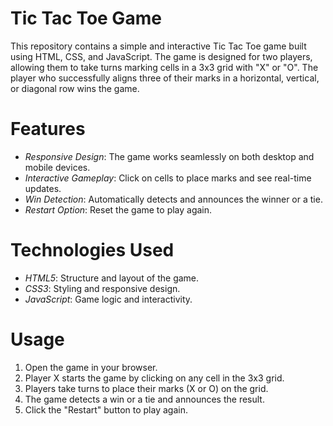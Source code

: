 # Tic Tac Toe Game

This repository contains a simple and interactive Tic Tac Toe game built using HTML, CSS, and JavaScript. The game is designed for two players, allowing them to take turns marking cells in a 3x3 grid with "X" or "O". The player who successfully aligns three of their marks in a horizontal, vertical, or diagonal row wins the game.

# Features

- *Responsive Design*: The game works seamlessly on both desktop and mobile devices.
- *Interactive Gameplay*: Click on cells to place marks and see real-time updates.
- *Win Detection*: Automatically detects and announces the winner or a tie.
- *Restart Option*: Reset the game to play again.

# Technologies Used

- *HTML5*: Structure and layout of the game.
- *CSS3*: Styling and responsive design.
- *JavaScript*: Game logic and interactivity.


# Usage

1. Open the game in your browser.
2. Player X starts the game by clicking on any cell in the 3x3 grid.
3. Players take turns to place their marks (X or O) on the grid.
4. The game detects a win or a tie and announces the result.
5. Click the "Restart" button to play again.
